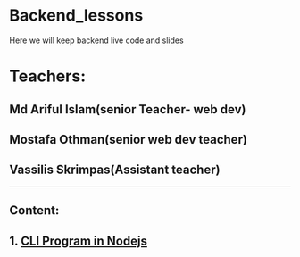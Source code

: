# Backend_lessons
Here we will keep backend live code and slides
# Teachers:
## Md Ariful Islam(senior Teacher- web dev)
## Mostafa Othman(senior web dev teacher)
## Vassilis Skrimpas(Assistant teacher)
<hr>

## Content:
## 1. [CLI Program in Nodejs](./1-cli-program/)

